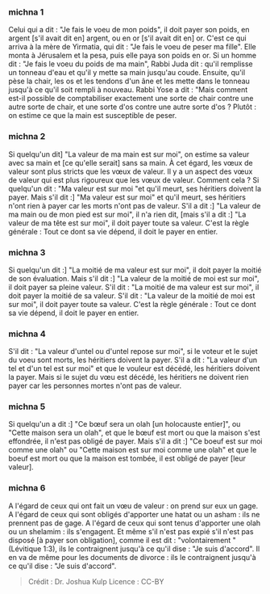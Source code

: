 
### michna 1
Celui qui a dit : "Je fais le voeu de mon poids", il doit payer son poids, en argent [s'il avait dit en] argent, ou en or [s'il avait dit en] or. C'est ce qui arriva à la mère de Yirmatia, qui dit : "Je fais le voeu de peser ma fille". Elle monta à Jérusalem et la pesa, puis elle paya son poids en or. Si un homme dit : "Je fais le voeu du poids de ma main", Rabbi Juda dit : qu'il remplisse un tonneau d'eau et qu'il y mette sa main jusqu'au coude. Ensuite, qu'il pèse la chair, les os et les tendons d'un âne et les mette dans le tonneau jusqu'à ce qu'il soit rempli à nouveau. Rabbi Yose a dit : "Mais comment est-il possible de comptabiliser exactement une sorte de chair contre une autre sorte de chair, et une sorte d'os contre une autre sorte d'os ? Plutôt : on estime ce que la main est susceptible de peser.

### michna 2
Si quelqu'un dit] "La valeur de ma main est sur moi", on estime sa valeur avec sa main et [ce qu'elle serait] sans sa main. À cet égard, les vœux de valeur sont plus stricts que les vœux de valeur. Il y a un aspect des vœux de valeur qui est plus rigoureux que les vœux de valeur. Comment cela ? Si quelqu'un dit : "Ma valeur est sur moi "et qu'il meurt, ses héritiers doivent la payer. Mais s'il dit :] "Ma valeur est sur moi" et qu'il meurt, ses héritiers n'ont rien à payer car les morts n'ont pas de valeur. S'il a dit :] "La valeur de ma main ou de mon pied est sur moi", il n'a rien dit, [mais s'il a dit :] "La valeur de ma tête est sur moi", il doit payer toute sa valeur. C'est la règle générale : Tout ce dont sa vie dépend, il doit le payer en entier.

### michna 3
Si quelqu'un dit :] "La moitié de ma valeur est sur moi", il doit payer la moitié de son évaluation. Mais s'il dit :] "La valeur de la moitié de moi est sur moi", il doit payer sa pleine valeur. S'il dit : "La moitié de ma valeur est sur moi", il doit payer la moitié de sa valeur. S'il dit : "La valeur de la moitié de moi est sur moi", il doit payer toute sa valeur. C'est la règle générale : Tout ce dont sa vie dépend, il doit le payer en entier.

### michna 4
S'il dit : "La valeur d'untel ou d'untel repose sur moi", si le voteur et le sujet du voeu sont morts, les héritiers doivent la payer. S'il a dit : "La valeur d'un tel et d'un tel est sur moi" et que le vouleur est décédé, les héritiers doivent la payer. Mais si le sujet du vœu est décédé, les héritiers ne doivent rien payer car les personnes mortes n'ont pas de valeur.

### michna 5
Si quelqu'un a dit :] "Ce bœuf sera un olah [un holocauste entier]", ou "Cette maison sera un olah", et que le bœuf est mort ou que la maison s'est effondrée, il n'est pas obligé de payer. Mais s'il a dit :] "Ce boeuf est sur moi comme une olah" ou "Cette maison est sur moi comme une olah" et que le boeuf est mort ou que la maison est tombée, il est obligé de payer [leur valeur].

### michna 6
A l'égard de ceux qui ont fait un vœu de valeur : on prend sur eux un gage. A l'égard de ceux qui sont obligés d'apporter une hatat ou un asham : ils ne prennent pas de gage. A l'égard de ceux qui sont tenus d'apporter une olah ou un shelamim : ils s'engagent. Et même s'il n'est pas expié s'il n'est pas disposé [à payer son obligation], comme il est dit : "volontairement "(Lévitique 1:3), ils le contraignent jusqu'à ce qu'il dise : "Je suis d'accord". Il en va de même pour les documents de divorce : ils le contraignent jusqu'à ce qu'il dise : "Je suis d'accord".

>Crédit : Dr. Joshua Kulp
>Licence : CC-BY